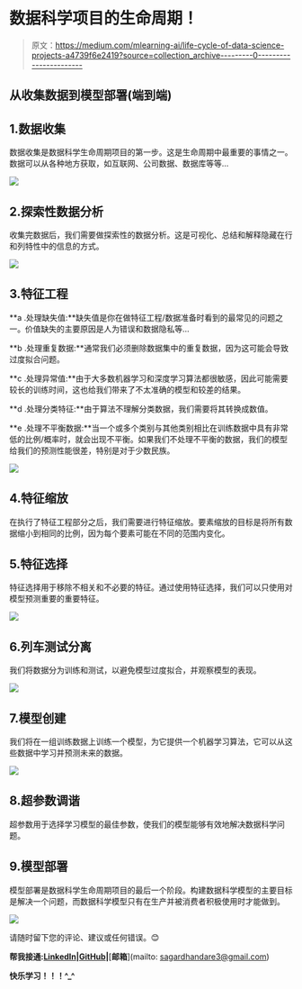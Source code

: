 # 数据科学项目的生命周期！

> 原文：<https://medium.com/mlearning-ai/life-cycle-of-data-science-projects-a4739f6e2419?source=collection_archive---------0----------------------->

## 从收集数据到模型部署(端到端)

## 1.数据收集

数据收集是数据科学生命周期项目的第一步。这是生命周期中最重要的事情之一。数据可以从各种地方获取，如互联网、公司数据、数据库等等…

![](img/a9f3b26be343caa012d697518e2111de.png)

## 2.探索性数据分析

收集完数据后，我们需要做探索性的数据分析。这是可视化、总结和解释隐藏在行和列特性中的信息的方式。

![](img/a153925ca991a0de493955577da235be.png)

## 3.特征工程

**a .处理缺失值:**缺失值是你在做特征工程/数据准备时看到的最常见的问题之一。价值缺失的主要原因是人为错误和数据隐私等…

**b .处理重复数据:**通常我们必须删除数据集中的重复数据，因为这可能会导致过度拟合问题。

**c .处理异常值:**由于大多数机器学习和深度学习算法都很敏感，因此可能需要较长的训练时间，这也给我们带来了不太准确的模型和较差的结果。

**d .处理分类特征:**由于算法不理解分类数据，我们需要将其转换成数值。

**e .处理不平衡数据:**当一个或多个类别与其他类别相比在训练数据中具有非常低的比例/概率时，就会出现不平衡。如果我们不处理不平衡的数据，我们的模型给我们的预测性能很差，特别是对于少数民族。

![](img/20ccb25a5d6f99ac9f23ba74be590a4f.png)

## 4.特征缩放

在执行了特征工程部分之后，我们需要进行特征缩放。要素缩放的目标是将所有数据缩小到相同的比例，因为每个要素可能在不同的范围内变化。

## 5.特征选择

特征选择用于移除不相关和不必要的特征。通过使用特征选择，我们可以只使用对模型预测重要的重要特征。

![](img/c75ba61895044ba1d7735351b14b32ce.png)

## 6.列车测试分离

我们将数据分为训练和测试，以避免模型过度拟合，并观察模型的表现。

![](img/b833c3431e3dbd15a2af69ee073be3a9.png)

## 7.模型创建

我们将在一组训练数据上训练一个模型，为它提供一个机器学习算法，它可以从这些数据中学习并预测未来的数据。

![](img/fc814c87bfb9b4f4957d1450cf5cce30.png)

## 8.超参数调谐

超参数用于选择学习模型的最佳参数，使我们的模型能够有效地解决数据科学问题。

## 9.模型部署

模型部署是数据科学生命周期项目的最后一个阶段。构建数据科学模型的主要目标是解决一个问题，而数据科学模型只有在生产并被消费者积极使用时才能做到。

![](img/02e42b23707f25dfe4a52dc57bb51b2b.png)

请随时留下您的评论、建议或任何错误。😊

**帮我接通:**[**LinkedIn**](https://www.linkedin.com/in/sagar-dhandare-a401271a3/)**|**[**GitHub**](https://github.com/SagarDhandare)**|**[**邮箱**](mailto: sagardhandare3@gmail.com)

**快乐学习！！！^_^**